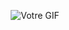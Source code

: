 <p align="center">
  <img src="https://github.com/CB-Info/CB-Info/blob/main/me.gif" alt="Votre GIF" />
</p>
<!--

![Public Sponsors](https://img.shields.io/github/sponsors/CB-Info?label=Public%20Sponsors)

**CB-Info/CB-Info** is a ✨ _special_ ✨ repository because its `README.md` (this file) appears on your GitHub profile.

Here are some ideas to get you started:

- Hi there 👋
- 🔭 I’m currently working on ...
- 🌱 I’m currently learning ...
- 👯 I’m looking to collaborate on ...
- 🤔 I’m looking for help with ...
- 💬 Ask me about ...
- 📫 How to reach me: ...
- 😄 Pronouns: ...
- ⚡ Fun fact: ...
-->
